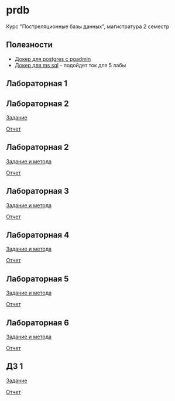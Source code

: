 # prdb
Курс "Постреляционные базы данных", магистратура 2 семестр

## Полезности
* [Докер для postgres с pgadmin](docker-compose_postgre.yml)
* [Докер для ms sql](docker-compose_mssql.yml) - подойдет ток для 5 лабы

## Лабораторная 1

## Лабораторная 2
[Задание](lab2/README.md)

[Отчет](lab2/results.md)

## Лабораторная 2
[Задание и метода](lab3/метода)

[Отчет](lab3/results.md)

## Лабораторная 3
[Задание и метода](lab3/метода)

[Отчет](lab3/results.md)

## Лабораторная 4
[Задание и метода](lab4)

[Отчет](lab4/отчет.pdf)

## Лабораторная 5
[Задание и метода](lab5)

[Отчет](lab5/review.md)

## Лабораторная 6
[Задание и метода](lab6)

[Отчет](lab6/review.md)

## ДЗ 1
[Задание](hw/pdb2019_dz1.doc)

[Отчет](hw/results.md)